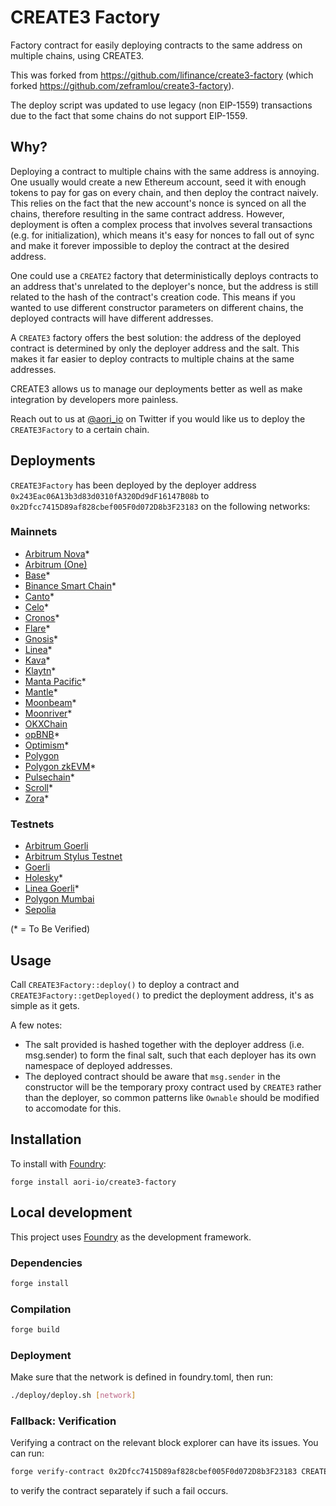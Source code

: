 # CREATE3 Factory

Factory contract for easily deploying contracts to the same address on multiple chains, using CREATE3.

This was forked from https://github.com/lifinance/create3-factory (which forked https://github.com/zeframlou/create3-factory).

The deploy script was updated to use legacy (non EIP-1559) transactions due to the fact that some chains do not support EIP-1559.

## Why?

Deploying a contract to multiple chains with the same address is annoying. One usually would create a new Ethereum account, seed it with enough tokens to pay for gas on every chain, and then deploy the contract naively. This relies on the fact that the new account's nonce is synced on all the chains, therefore resulting in the same contract address.
However, deployment is often a complex process that involves several transactions (e.g. for initialization), which means it's easy for nonces to fall out of sync and make it forever impossible to deploy the contract at the desired address.

One could use a `CREATE2` factory that deterministically deploys contracts to an address that's unrelated to the deployer's nonce, but the address is still related to the hash of the contract's creation code. This means if you wanted to use different constructor parameters on different chains, the deployed contracts will have different addresses.

A `CREATE3` factory offers the best solution: the address of the deployed contract is determined by only the deployer address and the salt. This makes it far easier to deploy contracts to multiple chains at the same addresses.

CREATE3 allows us to manage our deployments better as well as make integration by developers more painless.

Reach out to us at [@aori_io](https://twitter.com/aori_io) on Twitter if you would like us to deploy the `CREATE3Factory` to a certain chain.

## Deployments

`CREATE3Factory` has been deployed by the deployer address `0x243Eac06A13b3d83d0310fA320Dd9dF16147B08b` to `0x2Dfcc7415D89af828cbef005F0d072D8b3F23183` on the following networks:

### Mainnets
- [Arbitrum Nova](https://nova.arbiscan.io/address/0x2Dfcc7415D89af828cbef005F0d072D8b3F23183)*
- [Arbitrum (One)](https://arbiscan.io/address/0x2Dfcc7415D89af828cbef005F0d072D8b3F23183)
- [Base](https://base.blockscout.com/address/0x2Dfcc7415D89af828cbef005F0d072D8b3F23183)*
- [Binance Smart Chain](https://bscscan.com/address/0x2Dfcc7415D89af828cbef005F0d072D8b3F23183)*
- [Canto](https://canto.dex.guru/address/0x2Dfcc7415D89af828cbef005F0d072D8b3F23183)*
- [Celo](https://celoscan.io/address/0x2Dfcc7415D89af828cbef005F0d072D8b3F23183)*
- [Cronos](https://cronoscan.com/address/0x2Dfcc7415D89af828cbef005F0d072D8b3F23183)*
- [Flare](https://songbird-explorer.flare.network/address/0x2Dfcc7415D89af828cbef005F0d072D8b3F23183)*
- [Gnosis](https://gnosisscan.io/address/0x2Dfcc7415D89af828cbef005F0d072D8b3F23183)*
- [Linea](https://lineascan.build/address/0x2dfcc7415d89af828cbef005f0d072d8b3f23183)*
- [Kava](https://kavascan.com/address/0x2Dfcc7415D89af828cbef005F0d072D8b3F23183)*
- [Klaytn](https://scope.klaytn.com/account/0x2dfcc7415d89af828cbef005f0d072d8b3f23183)*
- [Manta Pacific](https://pacific-explorer.manta.network/address/0x2Dfcc7415D89af828cbef005F0d072D8b3F23183)*
- [Mantle](https://explorer.mantle.xyz/address/0x2Dfcc7415D89af828cbef005F0d072D8b3F23183)*
- [Moonbeam](https://moonscan.io/address/0x2Dfcc7415D89af828cbef005F0d072D8b3F23183)*
- [Moonriver](https://moonriver.moonscan.io/address/0x2Dfcc7415D89af828cbef005F0d072D8b3F23183)*
- [OKXChain](https://www.okx.com/explorer/oktc/address/0x2dfcc7415d89af828cbef005f0d072d8b3f23183)
- [opBNB](https://opbnbscan.com/address/0x2Dfcc7415D89af828cbef005F0d072D8b3F23183)*
- [Optimism](https://optimistic.etherscan.io/address/0x2dfcc7415d89af828cbef005f0d072d8b3f23183)*
- [Polygon](https://polygonscan.com/address/0x2Dfcc7415D89af828cbef005F0d072D8b3F23183)
- [Polygon zkEVM](https://zkevm.polygonscan.com/address/0x2Dfcc7415D89af828cbef005F0d072D8b3F23183)*
- [Pulsechain](https://scan.pulsechain.com/address/0x2Dfcc7415D89af828cbef005F0d072D8b3F23183)*
- [Scroll](https://scrollscan.com/address/0x2Dfcc7415D89af828cbef005F0d072D8b3F23183)*
- [Zora](https://explorer.zora.energy/address/0x2Dfcc7415D89af828cbef005F0d072D8b3F23183)*


<!-- - Ethereum
- Gnosis
- Fantom
- OKXChain
- Avalanche C-Chain
- Moonriver
- Moonbeam
- CELO
- FUSE
- CRONOS
- Velas
- Harmony Shard 0
- EVMOS
- Aurora
- Boba -->

### Testnets

- [Arbitrum Goerli](https://goerli.arbiscan.io/address/0x2Dfcc7415D89af828cbef005F0d072D8b3F23183)
- [Arbitrum Stylus Testnet](https://stylus-testnet-explorer.arbitrum.io/address/0x2Dfcc7415D89af828cbef005F0d072D8b3F23183)
- [Goerli](https://goerli.etherscan.io/address/0x2dfcc7415d89af828cbef005f0d072d8b3f23183)
- [Holesky](https://holesky.etherscan.io/address/0x2Dfcc7415D89af828cbef005F0d072D8b3F23183)*
- [Linea Goerli](https://explorer.goerli.linea.build/address/0x2Dfcc7415D89af828cbef005F0d072D8b3F23183)*
- [Polygon Mumbai](https://mumbai.polygonscan.com/address/0x2Dfcc7415D89af828cbef005F0d072D8b3F23183)
- [Sepolia](https://sepolia.etherscan.io/address/0x2dfcc7415d89af828cbef005f0d072d8b3f23183)

(* = To Be Verified)

## Usage

Call `CREATE3Factory::deploy()` to deploy a contract and `CREATE3Factory::getDeployed()` to predict the deployment address, it's as simple as it gets.

A few notes:

- The salt provided is hashed together with the deployer address (i.e. msg.sender) to form the final salt, such that each deployer has its own namespace of deployed addresses.
- The deployed contract should be aware that `msg.sender` in the constructor will be the temporary proxy contract used by `CREATE3` rather than the deployer, so common patterns like `Ownable` should be modified to accomodate for this.

## Installation

To install with [Foundry](https://github.com/foundry-rs/foundry):

```
forge install aori-io/create3-factory
```

## Local development

This project uses [Foundry](https://github.com/foundry-rs/foundry) as the development framework.

### Dependencies

```bash
forge install
```

### Compilation

```bash
forge build
```

### Deployment

Make sure that the network is defined in foundry.toml, then run:

```bash
./deploy/deploy.sh [network]
```

### Fallback: Verification
Verifying a contract on the relevant block explorer can have its issues. You can run:

```bash
forge verify-contract 0x2Dfcc7415D89af828cbef005F0d072D8b3F23183 CREATE3Factory --watch --chain [network]
```

to verify the contract separately if such a fail occurs.